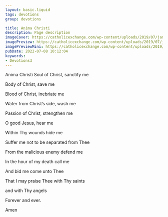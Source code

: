 ```yaml
---
layout: basic.liquid
tags: devotions
group: devotions

title: Anima Christi
description: Page description
imageCover: https://catholicexchange.com/wp-content/uploads/2019/07/james-coleman-p4lgsiyGW0s-unsplash.jpg
imagePreview: https://catholicexchange.com/wp-content/uploads/2019/07/james-coleman-p4lgsiyGW0s-unsplash.jpg
imagePreviewMini: https://catholicexchange.com/wp-content/uploads/2019/07/james-coleman-p4lgsiyGW0s-unsplash.jpg
pubDate: 2022-07-08 10:12:04
keywords:
- Devotions3
---
```


Anima Christi
Soul of Christ, sanctify me

Body of Christ, save me

Blood of Christ, inebriate me

Water from Christ’s side, wash me

Passion of Christ, strengthen me

O good Jesus, hear me

Within Thy wounds hide me

Suffer me not to be separated from Thee

From the malicious enemy defend me

In the hour of my death call me

And bid me come unto Thee

That I may praise Thee with Thy saints

and with Thy angels

Forever and ever.

Amen


